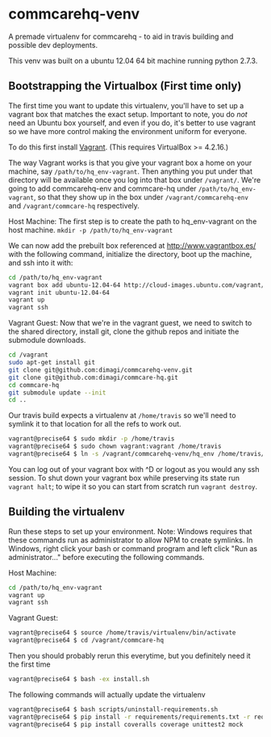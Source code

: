 commcarehq-venv
===============

A premade virtualenv for commcarehq - to aid in travis building and possible dev deployments.

This venv was built on a ubuntu 12.04 64 bit machine running python 2.7.3.


Bootstrapping the Virtualbox (First time only)
----------------------------

The first time you want to update this virtualenv, you'll have to set up a vagrant box that matches
the exact setup. Important to note, you do _not_ need an Ubuntu box yourself, and even if you do, it's better to use vagrant so we have more control making the environment uniform for everyone.

To do this first install [Vagrant](http://docs.vagrantup.com/v2/installation/). (This requires VirtualBox >= 4.2.16.)

The way Vagrant works is that you give your vagrant box a home on your machine, say `/path/to/hq_env-vagrant`. Then anything you put under that directory will be available once you log into that box under `/vagrant/`. We're going to add commcarehq-env and commcare-hq under `/path/to/hq_env-vagrant`, so that they show up in the box under `/vagrant/commcarehq-env` and `/vagrant/commcare-hq` respectively.

Host Machine:
The first step is to create the path to hq_env-vagrant on the host machine.
```mkdir -p /path/to/hq_env-vagrant```

We can now add the prebuilt box referenced at http://www.vagrantbox.es/ with the following command,
initialize the directory, boot up the machine, and ssh into it with:

```bash
cd /path/to/hq_env-vagrant
vagrant box add ubuntu-12.04-64 http://cloud-images.ubuntu.com/vagrant/precise/current/precise-server-cloudimg-amd64-vagrant-disk1.box
vagrant init ubuntu-12.04-64
vagrant up
vagrant ssh
```

Vagrant Guest:
Now that we're in the vagrant guest, we need to switch to the shared directory, install git, clone the github repos and initiate the submodule downloads.
```bash
cd /vagrant
sudo apt-get install git
git clone git@github.com:dimagi/commcarehq-venv.git
git clone git@github.com:dimagi/commcare-hq.git
cd commcare-hq
git submodule update --init
cd ..
```

Our travis build expects a virtualenv at `/home/travis` so we'll need to symlink it to that location for all the refs to work out.

```bash
vagrant@precise64 $ sudo mkdir -p /home/travis
vagrant@precise64 $ sudo chown vagrant:vagrant /home/travis
vagrant@precise64 $ ln -s /vagrant/commcarehq-venv/hq_env /home/travis/virtualenv
```

You can log out of your vagrant box with ^D or logout as you would any ssh session. To shut down your vagrant box while preserving its state run `vagrant halt`; to wipe it so you can start from scratch run `vagrant destroy`.

Building the virtualenv
-----------------------

Run these steps to set up your environment.
Note: Windows requires that these commands run as administrator to allow NPM to create symlinks. In Windows, right click your bash or command program and left click "Run as administrator..." before executing the following commands.

Host Machine:
```bash
cd /path/to/hq_env-vagrant
vagrant up
vagrant ssh
```

Vagrant Guest:
```bash
vagrant@precise64 $ source /home/travis/virtualenv/bin/activate
vagrant@precise64 $ cd /vagrant/commcare-hq
```

Then you should probably rerun this everytime, but you definitely need it the first time

```bash
vagrant@precise64 $ bash -ex install.sh
```

The following commands will actually update the virtualenv

```bash
vagrant@precise64 $ bash scripts/uninstall-requirements.sh
vagrant@precise64 $ pip install -r requirements/requirements.txt -r requirements/dev-requirements.txt
vagrant@precise64 $ pip install coveralls coverage unittest2 mock
```
